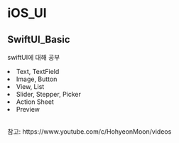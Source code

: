 # iOS_UI

<h2>SwiftUI_Basic</h2>
<p>swiftUI에 대해 공부</p>
<li>Text, TextField</li>
<li>Image, Button</li>
<li>View, List</li>
<li>Slider, Stepper, Picker</li>
<li>Action Sheet</li>
<li>Preview</li>
<br>
<p>참고: https://www.youtube.com/c/HohyeonMoon/videos</p>
